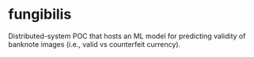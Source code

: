 # fungibilis
Distributed-system POC that hosts an ML model for predicting validity of banknote images (i.e., valid vs counterfeit currency).
